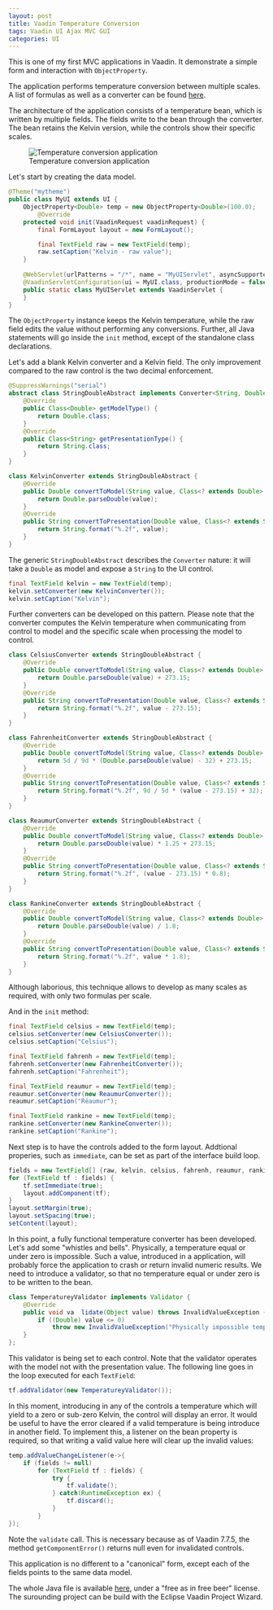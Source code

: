 ```yaml
---
layout: post
title: Vaadin Temperature Conversion 
tags: Vaadin UI Ajax MVC GUI
categories: UI
---
```


This is one of my first MVC applications in Vaadin. It demonstrate a simple form and interaction with ```ObjectProperty```.

<!--more-->

The application performs temperature conversion between multiple scales. A list of formulas as well as a converter can be found <a href="http://www.csgnetwork.com/temp2conv.html">here</a>.

The architecture of the application consists of a temperature bean, which is written by multiple fields. The fields write to the bean through the converter. The bean retains the Kelvin version, while the controls show their specific scales.

<figure>
    <img src="{{'/static/vaadin/screenshot.png' | prepend: site.baseurl }}" 
    alt='Temperature conversion application' />
    <figcaption>Temperature conversion application</figcaption>
</figure>

Let's start by creating the data model.

```java
@Theme("mytheme")
public class MyUI extends UI {
	ObjectProperty<Double> temp = new ObjectProperty<Double>(100.0);
		@Override
	protected void init(VaadinRequest vaadinRequest) {
		final FormLayout layout = new FormLayout();

		final TextField raw = new TextField(temp);
		raw.setCaption("Kelvin - raw value");
	}
	
	@WebServlet(urlPatterns = "/*", name = "MyUIServlet", asyncSupported = true)
	@VaadinServletConfiguration(ui = MyUI.class, productionMode = false)
	public static class MyUIServlet extends VaadinServlet {
	}
}
```

The ``ObjectProperty`` instance keeps the Kelvin temperature, while the raw field edits the value without performing any conversions.
Further, all Java statements will go inside the ```init``` method, except of the standalone class declarations.

Let's add a blank Kelvin converter and a Kelvin field. The only improvement compared to the raw control is the two decimal enforcement.

```java
@SuppressWarnings("serial")
abstract class StringDoubleAbstract implements Converter<String, Double> {
	@Override
	public Class<Double> getModelType() {
		return Double.class;
	}
	@Override
	public Class<String> getPresentationType() {
		return String.class;
	}
}

class KelvinConverter extends StringDoubleAbstract {
	@Override
	public Double convertToModel(String value, Class<? extends Double> targetType, Locale locale) {
		return Double.parseDouble(value);
	}
	@Override
	public String convertToPresentation(Double value, Class<? extends String> targetType, Locale locale) {
		return String.format("%.2f", value);
	}
}
```
The generic ```StringDoubleAbstract``` describes the ```Converter``` nature: it will take a ```Double``` as model and expose a ```String``` to the UI control.

```java
final TextField kelvin = new TextField(temp);
kelvin.setConverter(new KelvinConverter());
kelvin.setCaption("Kelvin");
```

Further converters can be developed on this pattern. Please note that the converter computes the Kelvin temperature when communicating from control to model and the specific scale when processing the model to control.


```java
class CelsiusConverter extends StringDoubleAbstract {
	@Override
	public Double convertToModel(String value, Class<? extends Double> targetType, Locale locale) {
		return Double.parseDouble(value) + 273.15;
	}
	@Override
	public String convertToPresentation(Double value, Class<? extends String> targetType, Locale locale) {
		return String.format("%.2f", value - 273.15);
	}
}

class FahrenheitConverter extends StringDoubleAbstract {
	@Override
	public Double convertToModel(String value, Class<? extends Double> targetType, Locale locale) {
		return 5d / 9d * (Double.parseDouble(value) - 32) + 273.15;
	}
	@Override
	public String convertToPresentation(Double value, Class<? extends String> targetType, Locale locale) {
		return String.format("%.2f", 9d / 5d * (value - 273.15) + 32);
	}
}

class ReaumurConverter extends StringDoubleAbstract {
	@Override
	public Double convertToModel(String value, Class<? extends Double> targetType, Locale locale) {
		return Double.parseDouble(value) * 1.25 + 273.15;
	}
	@Override
	public String convertToPresentation(Double value, Class<? extends String> targetType, Locale locale) {
		return String.format("%.2f", (value - 273.15) * 0.8);
	}
}

class RankineConverter extends StringDoubleAbstract {
	@Override
	public Double convertToModel(String value, Class<? extends Double> targetType, Locale locale) {
		return Double.parseDouble(value) / 1.8;
	}
	@Override
	public String convertToPresentation(Double value, Class<? extends String> targetType, Locale locale) {
		return String.format("%.2f", value * 1.8);
	}
}
```

Although laborious, this technique allows to develop as many scales as required, with only two formulas per scale.

And in the ```init``` method:

```java
final TextField celsius = new TextField(temp);
celsius.setConverter(new CelsiusConverter());
celsius.setCaption("Celsius");

final TextField fahrenh = new TextField(temp);
fahrenh.setConverter(new FahrenheitConverter());
fahrenh.setCaption("Fahrenheit");

final TextField reaumur = new TextField(temp);
reaumur.setConverter(new ReaumurConverter());
reaumur.setCaption("Réaumur");

final TextField rankine = new TextField(temp);
rankine.setConverter(new RankineConverter());
rankine.setCaption("Rankine");
```

Next step is to have the controls added to the form layout. Addtional properies, such as ```immediate```, can be set as part of the interface build loop.

```java
fields = new TextField[] {raw, kelvin, celsius, fahrenh, reaumur, rankine };
for (TextField tf : fields) {
	tf.setImmediate(true);
	layout.addComponent(tf);
}
layout.setMargin(true);
layout.setSpacing(true);
setContent(layout);
```

In this point, a fully functional temperature converter has been developed. Let's add some "whistles and bells". Physically, a temperature equal or under zero is impossible. Such a value, introduced in a application, will probably force the application to crash or return invalid numeric results. We need to introduce a validator, so that no temperature equal or under zero is to be written to the bean.

```java
class TemperatureyValidator implements Validator {
	@Override
	public void va	lidate(Object value) throws InvalidValueException {
		if ((Double) value <= 0)
			throw new InvalidValueException("Physically impossible temperature");
	}
};
```
This validator is being set to each control. Note that the validator operates with the model not with the presentation value. The following line goes in the loop executed for each ```TextField```:

```java
tf.addValidator(new TemperatureyValidator());
```
In this moment, introducing in any of the controls a temperature which will yield to a zero or sub-zero Kelvin, the control will display an error.
It would be useful to have the error cleared if a valid temperature is being introduce in another field. To implement this, a listener on the bean property is required, so that writing a valid value here will clear up the invalid values:

```java
temp.addValueChangeListener(e->{
	if (fields != null)
		for (TextField tf : fields) {
			try {
				tf.validate();
			} catch(RuntimeException ex) {
				tf.discard();
			}
		}			
});
```

Note the ```validate``` call. This is necessary because as of Vaadin 7.7.5, the method ```getComponentError()``` returns null even for invalidated controls.

This application is no different to a "canonical" form, except each of the fields points to the same data model.

The whole Java file is available  <a href="{{'/static/vaadin/MyUI.java' | prepend: site.baseurl }}">here</a>, under a "free as in free beer" license. The surounding project can be build with the Eclipse Vaadin Project Wizard.



